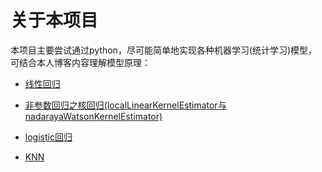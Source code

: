 # 关于本项目

本项目主要尝试通过python，尽可能简单地实现各种机器学习(统计学习)模型，可结合本人博客内容理解模型原理：

* [线性回归](https://jesseyule.github.io/ai/linearRegression/content.html)

* [非参数回归之核回归(localLinearKernelEstimator与nadarayaWatsonKernelEstimator)](https://jesseyule.github.io/ai/kernelRegression/content.html)

- [logistic回归](https://jesseyule.github.io/ai/logisticRegression/content.html)

- [KNN](https://jesseyule.github.io/ai/knn/content.html)

